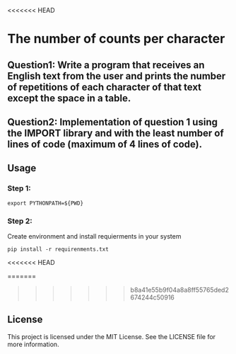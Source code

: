<<<<<<< HEAD
# The number of counts per character

## Question1: Write a program that receives an English text from the user and prints the number of repetitions of each character of that text except the space in a table.

## Question2: Implementation of question 1 using the IMPORT library and with the least number of lines of code (maximum of 4 lines of code).

## Usage
### Step 1:
```
export PYTHONPATH=${PWD}

```
### Step 2:
Create environment and install requierments in your system
```
pip install -r requirenments.txt

```
<<<<<<< HEAD

=======
>>>>>>> b8a41e55b9f04a8a8ff55765ded2674244c50916
## License
This project is licensed under the MIT License. See the LICENSE file for more information.